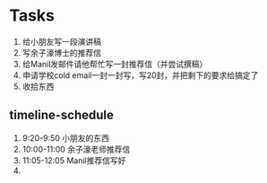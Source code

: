 # Tasks
1. 给小朋友写一段演讲稿
2. 写余子濠博士的推荐信
3. 给Manil发邮件请他帮忙写一封推荐信（并尝试撰稿）
4. 申请学校cold email一封一封写，写20封，并把剩下的要求给搞定了
5. 收拾东西


## timeline-schedule
1. 9:20-9:50 小朋友的东西
2. 10:00-11:00 余子濠老师推荐信
3. 11:05-12:05 Manil推荐信写好
4. 